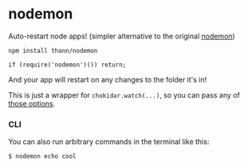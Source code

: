 # nodemon
Auto-restart node apps!
(simpler alternative to the original [nodemon](https://github.com/remy/nodemon))


`npm install thann/nodemon`

`if (require('nodemon')()) return;`

And your app will restart on any changes to the folder it's in!

This is just a wrapper for `chokidar.watch(...)`,
so you can pass any of [those options](https://github.com/paulmillr/chokidar#api).

### CLI
You can also run arbitrary commands in the terminal like this:

`$ nodemon echo cool`
